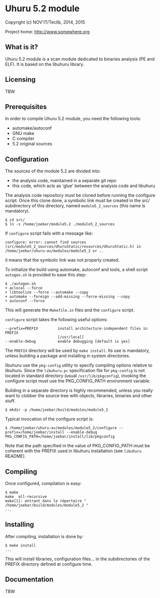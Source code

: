 Uhuru 5.2 module
================

Copyright (c) NOV'IT/Teclib, 2014, 2015

Project home: http://www.somewhere.org


What is it?
-----------

Uhuru 5.2 module is a scan module dedicated to binaries analysis (PE and ELF).
It is based on the libuhuru library.


Licensing
---------

TBW


Prerequisites
-------------

In order to compile Uhuru 5.2 module, you need the following tools:

- automake/autoconf
- GNU make
- C compiler
- 5.2 original sources


Configuration
-------------

The sources of the module 5.2 are divided into:

- the analysis code, maintained in a separate git repo
- this code, which acts as 'glue' between the analysis code and libuhuru

The analysis code repository must be cloned before running the configure 
script. Once this clone done, a symbolic link must be created in the src/
subdirectory of this directory, named `module5_2_sources` (this name is
mandatory).

    $ cd src/
    $ ln -s /home/joebar/module5.2 ./module5_2_sources

If `configure` script fails with a message like:

    configure: error: cannot find sources (src/module5_2_sources/UhuruStatic/resources/UhuruStatic.h) in /home/joebar/uhuru-av/modules/module5_2 or ..

it means that the symbolic link was not properly created.

To initialize the build using automake, autoconf and tools, a shell script 
`autogen.sh` is provided to ease this step:

    $ ./autogen.sh
    + aclocal --force
    + libtoolize --force --automake --copy
    + automake --foreign --add-missing --force-missing --copy
    + autoconf --force

This will generate the `Makefile.in` files and the `configure` script.

`configure` script takes the following useful options:

    --prefix=PREFIX         install architecture-independent files in PREFIX
                            [/usr/local]
    --enable-debug          enable debugging [default is yes]

The `PREFIX` directory will be used by `make install`. Its use is mandatory, unless 
building a package and installing in system directories.

libuhuru use the `pkg-config` utility to specify compiling options relative to 
libuhuru. Since the `libuhuru.pc` specification file for `pkg-config` is not located
in standard directory (usual `/usr/lib/pkgconfig`), invoking the configure script 
must use the PKG_CONFIG_PATH environment variable.

Building in a separate directory is highly recommended, unless you really want
to clobber the source tree with objects, libraries, binaries and other stuff.

    $ mkdir -p /home/joebar/build/modules/module5_2

Typical invocation of the configure script is:

    $ /home/joebar/uhuru-av/modules/module5_2/configure --prefix=/home/joebar/install --enable-debug PKG_CONFIG_PATH=/home/joebar/install/lib/pkgconfig

Note that the path specified in the value of PKG_CONFIG_PATH must be coherent
with the PREFIX used in libuhuru installation (see `libuhuru` README).


Compiling
---------

Once configured, compilation is easy:

    $ make
    make  all-recursive
    make[1]: entrant dans le répertoire " /home/joebar/build/modules/module5_2 "
    ...


Installing
----------

After compiling, installation is done by:

    $ make install
    ...

This will install libraries, configuration files... in the subdirectories of the PREFIX
directory defined at configure time.


Documentation
-------------

TBW
